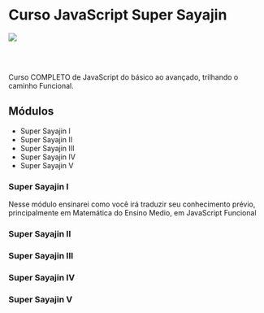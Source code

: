 # Curso JavaScript Super Sayajin
![](https://media.giphy.com/media/KdzF8XLE3FwXe/giphy.gif)

<br>
<br>

Curso COMPLETO de JavaScript do básico ao avançado, trilhando o caminho Funcional.

## Módulos

- Super Sayajin I
- Super Sayajin II
- Super Sayajin III
- Super Sayajin IV
- Super Sayajin V


### Super Sayajin I

Nesse módulo ensinarei como você irá traduzir seu conhecimento prévio, <br>
principalmente em Matemática do Ensino Medio, em JavaScript Funcional
### Super Sayajin II

### Super Sayajin III

### Super Sayajin IV

### Super Sayajin V
